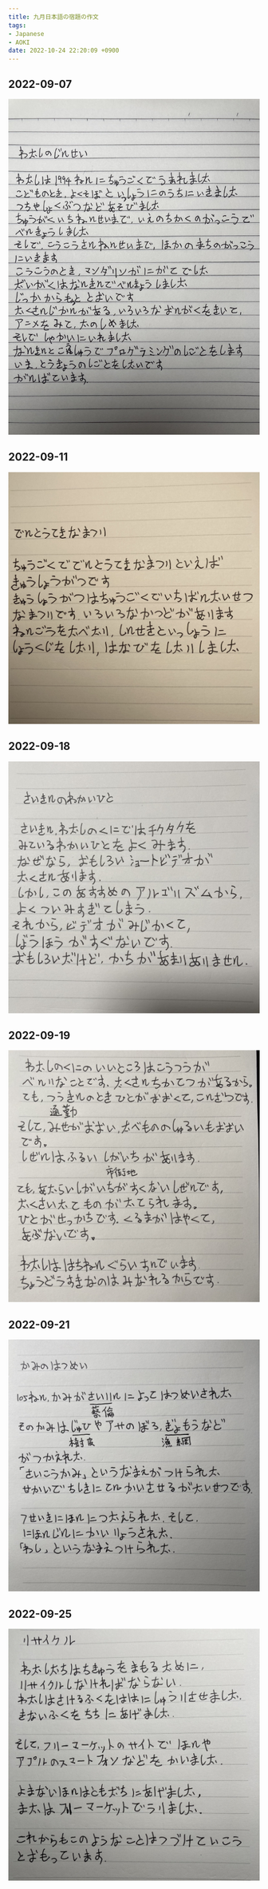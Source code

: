 ```yaml
---
title: 九月日本語の宿題の作文
tags:
- Japanese
- AOKI
date: 2022-10-24 22:20:09 +0900
---
```


## 2022-09-07

![](images/2022-09-07.jpg)

## 2022-09-11

![](images/2022-09-11.jpg)

## 2022-09-18

![](images/2022-09-18.jpg)

## 2022-09-19

![](images/2022-09-19.jpg)

## 2022-09-21

![](images/2022-09-21.jpg)

## 2022-09-25

![](images/2022-09-25.jpg)
